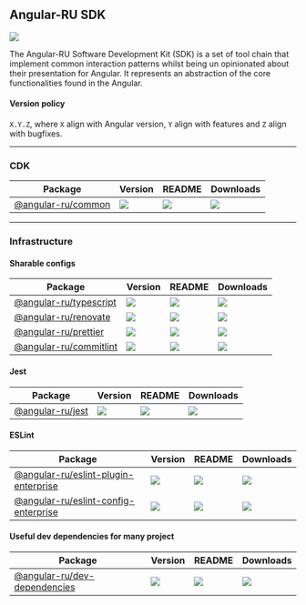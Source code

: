 ## Angular-RU SDK

[![](https://github.com/angular-ru/angular-ru-sdk/workflows/Angular-RU%20SDK%20CI/badge.svg)](https://github.com/Angular-RU/angular-ru-sdk/actions?query=workflow%3A%22Angular-RU+SDK+CI%22+branch%3Amaster)

The Angular-RU Software Development Kit (SDK) is a set of tool chain that implement common interaction patterns whilst
being un opinionated about their presentation for Angular. It represents an abstraction of the core functionalities
found in the Angular.

#### Version policy

`X.Y.Z`, where `X` align with Angular version, `Y` align with features and `Z` align with bugfixes.

---

### CDK

| **Package**                                                        | **Version**                                                         | **README**                                                                       | **Downloads**                                                                                         |
| ------------------------------------------------------------------ | ------------------------------------------------------------------- | -------------------------------------------------------------------------------- | ----------------------------------------------------------------------------------------------------- |
| [@angular-ru/common](https://npmjs.com/package/@angular-ru/common) | ![](https://img.shields.io/npm/v/%40angular-ru%2Fcommon/latest.svg) | [![](https://img.shields.io/badge/README--green.svg)](packages/common/README.md) | [![](https://img.shields.io/npm/dm/@angular-ru/common)](https://npmjs.com/package/@angular-ru/common) |

---

### Infrastructure

#### Sharable configs

| **Package**                                                                | **Version**                                                             | **README**                                                                            | **Downloads**                                                                                                 |
| -------------------------------------------------------------------------- | ----------------------------------------------------------------------- | ------------------------------------------------------------------------------------- | ------------------------------------------------------------------------------------------------------------- |
| [@angular-ru/typescript](https://npmjs.com/package/@angular-ru/typescript) | ![](https://img.shields.io/npm/v/%40angular-ru%2Ftypescript/latest.svg) | [![](https://img.shields.io/badge/README--green.svg)](dev-infra/typescript/README.md) | [![](https://img.shields.io/npm/dm/@angular-ru/typescript)](https://npmjs.com/package/@angular-ru/typescript) |
| [@angular-ru/renovate](https://npmjs.com/package/@angular-ru/renovate)     | ![](https://img.shields.io/npm/v/%40angular-ru%2Frenovate/latest.svg)   | [![](https://img.shields.io/badge/README--green.svg)](dev-infra/renovate/README.md)   | [![](https://img.shields.io/npm/dm/@angular-ru/renovate)](https://npmjs.com/package/@angular-ru/renovate)     |
| [@angular-ru/prettier](https://npmjs.com/package/@angular-ru/prettier)     | ![](https://img.shields.io/npm/v/%40angular-ru%2Fprettier/latest.svg)   | [![](https://img.shields.io/badge/README--green.svg)](dev-infra/prettier/README.md)   | [![](https://img.shields.io/npm/dm/@angular-ru/prettier)](https://npmjs.com/package/@angular-ru/prettier)     |
| [@angular-ru/commitlint](https://npmjs.com/package/@angular-ru/commitlint) | ![](https://img.shields.io/npm/v/%40angular-ru%2Fcommitlint/latest.svg) | [![](https://img.shields.io/badge/README--green.svg)](dev-infra/commitlint/README.md) | [![](https://img.shields.io/npm/dm/@angular-ru/commitlint)](https://npmjs.com/package/@angular-ru/commitlint) |

#### Jest

| **Package**                                                    | **Version**                                                       | **README**                                                                      | **Downloads**                                                                                     |
| -------------------------------------------------------------- | ----------------------------------------------------------------- | ------------------------------------------------------------------------------- | ------------------------------------------------------------------------------------------------- |
| [@angular-ru/jest](https://npmjs.com/package/@angular-ru/jest) | ![](https://img.shields.io/npm/v/%40angular-ru%2Fjest/latest.svg) | [![](https://img.shields.io/badge/README--green.svg)](dev-infra/jest/README.md) | [![](https://img.shields.io/npm/dm/@angular-ru/jest)](https://npmjs.com/package/@angular-ru/jest) |

#### ESLint

| **Package**                                                                                            | **Version**                                                                           | **README**                                                                                          | **Downloads**                                                                                                                             |
| ------------------------------------------------------------------------------------------------------ | ------------------------------------------------------------------------------------- | --------------------------------------------------------------------------------------------------- | ----------------------------------------------------------------------------------------------------------------------------------------- |
| [@angular-ru/eslint-plugin-enterprise](https://npmjs.com/package/@angular-ru/eslint-plugin-enterprise) | ![](https://img.shields.io/npm/v/%40angular-ru%2Feslint-plugin-enterprise/latest.svg) | [![](https://img.shields.io/badge/README--green.svg)](dev-infra/eslint-plugin-enterprise/README.md) | [![](https://img.shields.io/npm/dm/@angular-ru/eslint-plugin-enterprise)](https://npmjs.com/package/@angular-ru/eslint-plugin-enterprise) |
| [@angular-ru/eslint-config-enterprise](https://npmjs.com/package/@angular-ru/eslint-config-enterprise) | ![](https://img.shields.io/npm/v/%40angular-ru%2Feslint-config-enterprise/latest.svg) | [![](https://img.shields.io/badge/README--green.svg)](dev-infra/eslint-config-enterprise/README.md) | [![](https://img.shields.io/npm/dm/@angular-ru/eslint-config-enterprise)](https://npmjs.com/package/@angular-ru/eslint-config-enterprise) |

#### Useful dev dependencies for many project

| **Package**                                                                            | **Version**                                                                   | **README**                                                                                  | **Downloads**                                                                                                             |
| -------------------------------------------------------------------------------------- | ----------------------------------------------------------------------------- | ------------------------------------------------------------------------------------------- | ------------------------------------------------------------------------------------------------------------------------- |
| [@angular-ru/dev-dependencies](https://npmjs.com/package/@angular-ru/dev-dependencies) | ![](https://img.shields.io/npm/v/%40angular-ru%2Fdev-dependencies/latest.svg) | [![](https://img.shields.io/badge/README--green.svg)](dev-infra/dev-dependencies/README.md) | [![](https://img.shields.io/npm/dm/@angular-ru/dev-dependencies)](https://npmjs.com/package/@angular-ru/dev-dependencies) |
